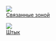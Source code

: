 ![](/books/sf_action/Роман%20Куликов/Связанные%20зоной.jpg)  
[Связанные зоной](/books/sf_action/Роман%20Куликов/Связанные%20зоной)

![](/books/sf_action/Роман%20Куликов/Штык.jpg)  
[Штык](/books/sf_action/Роман%20Куликов/Штык)
